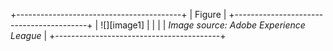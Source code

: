 +-----------------------------------------+
| Figure                                  |
+-----------------------------------------+
| ![][image1]                             |
|                                         |
| _Image source: Adobe Experience League_ |
+-----------------------------------------+
